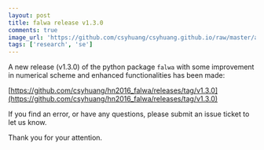 ```yaml
---
layout: post
title: falwa release v1.3.0
comments: true
image_url: 'https://github.com/csyhuang/csyhuang.github.io/raw/master/assets/img/hn2016_falwa_diagram.png'
tags: ['research', 'se']
---
```


A new release (v1.3.0) of the python package `falwa` with some improvement in numerical scheme and enhanced functionalities has been made:

[https://github.com/csyhuang/hn2016_falwa/releases/tag/v1.3.0](https://github.com/csyhuang/hn2016_falwa/releases/tag/v1.3.0)

If you find an error, or have any questions, please submit an issue ticket to let us know.

Thank you for your attention.
